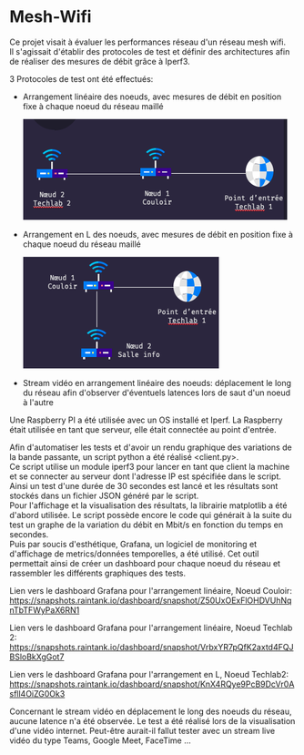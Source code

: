 # Mesh-Wifi

Ce projet visait à évaluer les performances réseau d'un réseau mesh wifi.  
Il s'agissait d'établir des protocoles de test et définir des architectures afin de réaliser des mesures de débit grâce à Iperf3.  
  
  3 Protocoles de test ont été effectués:  
  - Arrangement linéaire des noeuds, avec mesures de débit en position fixe à chaque noeud du réseau maillé  
    
    ![Arrangement linéaire](lineaire.png)
    
  - Arrangement en L des noeuds, avec mesures de débit en position fixe à chaque noeud du réseau maillé  
    
    ![Arrangement en L](L.png)  
    
  - Stream vidéo en arrangement linéaire des noeuds: déplacement le long du réseau afin d'observer d'éventuels latences lors de saut d'un noeud à l'autre  
    
 

Une Raspberry PI a été utilisée avec un OS installé et Iperf. La Raspberry était utilisée en tant que serveur, elle était connectée au point d'entrée.  
  
Afin d'automatiser les tests et d'avoir un rendu graphique des variations de la bande passante, un script python a été réalisé <client.py>.  
Ce script utilise un module iperf3 pour lancer en tant que client la machine et se connecter au serveur dont l'adresse IP est spécifiée dans le script.  
Ainsi un test d'une durée de 30 secondes est lancé et les résultats sont stockés dans un fichier JSON généré par le script.  
Pour l'affichage et la visualisation des résultats, la librairie matplotlib a été d'abord utilisée. Le script possède encore le code qui générait à la suite du test un graphe de la variation du débit en Mbit/s en fonction du temps en secondes.  
Puis par soucis d'esthétique, Grafana, un logiciel de monitoring et d'affichage de metrics/données temporelles, a été utilisé. Cet outil permettait ainsi de créer un dashboard pour chaque noeud du réseau et rassembler les différents graphiques des tests.  
  
Lien vers le dashboard Grafana pour l'arrangement linéaire, Noeud Couloir:  
https://snapshots.raintank.io/dashboard/snapshot/Z50UxOExFlOHDVUhNqnTbTFWyPaX6RN1  
  
Lien vers le dashboard Grafana pour l'arrangement linéaire, Noeud Techlab 2:  
https://snapshots.raintank.io/dashboard/snapshot/VrbxYR7pQfK2axtd4FQJBSloBkXgGot7  
  
Lien vers le dashboard Grafana pour l'arrangement en L, Noeud Techlab2:  
https://snapshots.raintank.io/dashboard/snapshot/KnX4RQye9PcB9DcVr0Asfll4OiZG0Ok3  
  
Concernant le stream vidéo en déplacement le long des noeuds du réseau, aucune latence n'a été observée. Le test a été réalisé lors de la visualisation d'une vidéo internet. Peut-être aurait-il fallut tester avec un stream live vidéo du type Teams, Google Meet, FaceTime ...  
